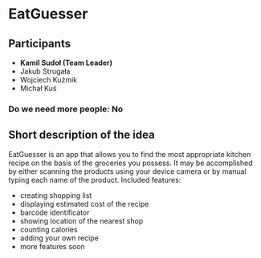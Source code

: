 # EatGuesser
## Participants 
 - **Kamil Sudoł (Team Leader)**
 - Jakub Strugała
 - Wojciech Kuźmik
 - Michał Kuś
### Do we need more people: No
## Short description of the idea
EatGuesser is an app that allows you to find the most appropriate kitchen recipe on the basis of the groceries you possess. 
It may be accomplished by either scanning the products using your device camera or by manual typing each name of the product.
Included features:
- creating shopping list
- displaying estimated cost of the recipe
- barcode identificator
- showing location of the nearest shop 
- counting calories
- adding your own recipe
- more features soon


